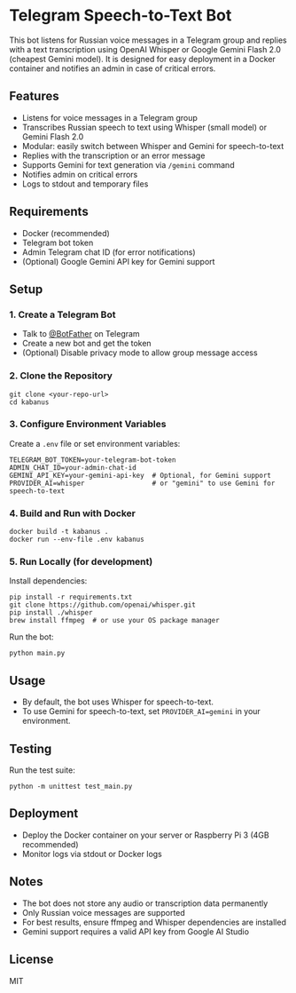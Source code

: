 # Telegram Speech-to-Text Bot

This bot listens for Russian voice messages in a Telegram group and replies with a text transcription using OpenAI Whisper or Google Gemini Flash 2.0 (cheapest Gemini model). It is designed for easy deployment in a Docker container and notifies an admin in case of critical errors.

## Features
- Listens for voice messages in a Telegram group
- Transcribes Russian speech to text using Whisper (small model) or Gemini Flash 2.0
- Modular: easily switch between Whisper and Gemini for speech-to-text
- Replies with the transcription or an error message
- Supports Gemini for text generation via `/gemini` command
- Notifies admin on critical errors
- Logs to stdout and temporary files

## Requirements
- Docker (recommended)
- Telegram bot token
- Admin Telegram chat ID (for error notifications)
- (Optional) Google Gemini API key for Gemini support

## Setup

### 1. Create a Telegram Bot
- Talk to [@BotFather](https://t.me/botfather) on Telegram
- Create a new bot and get the token
- (Optional) Disable privacy mode to allow group message access

### 2. Clone the Repository
```
git clone <your-repo-url>
cd kabanus
```

### 3. Configure Environment Variables
Create a `.env` file or set environment variables:
```
TELEGRAM_BOT_TOKEN=your-telegram-bot-token
ADMIN_CHAT_ID=your-admin-chat-id
GEMINI_API_KEY=your-gemini-api-key  # Optional, for Gemini support
PROVIDER_AI=whisper                 # or "gemini" to use Gemini for speech-to-text
```

### 4. Build and Run with Docker
```
docker build -t kabanus .
docker run --env-file .env kabanus
```

### 5. Run Locally (for development)
Install dependencies:
```
pip install -r requirements.txt
git clone https://github.com/openai/whisper.git
pip install ./whisper
brew install ffmpeg  # or use your OS package manager
```
Run the bot:
```
python main.py
```

## Usage

- By default, the bot uses Whisper for speech-to-text.  
- To use Gemini for speech-to-text, set `PROVIDER_AI=gemini` in your environment.

## Testing
Run the test suite:
```
python -m unittest test_main.py
```

## Deployment
- Deploy the Docker container on your server or Raspberry Pi 3 (4GB recommended)
- Monitor logs via stdout or Docker logs

## Notes
- The bot does not store any audio or transcription data permanently
- Only Russian voice messages are supported
- For best results, ensure ffmpeg and Whisper dependencies are installed
- Gemini support requires a valid API key from Google AI Studio

## License
MIT
